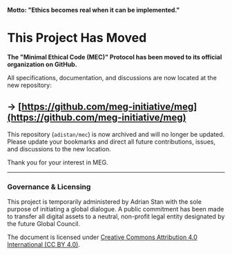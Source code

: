 **Motto: "Ethics becomes real when it can be implemented."**

# This Project Has Moved

**The "Minimal Ethical Code (MEC)" Protocol has been moved to its official organization on GitHub.**

All specifications, documentation, and discussions are now located at the new repository:

## -> [https://github.com/meg-initiative/meg](https://github.com/meg-initiative/meg)

This repository (`adistan/mec`) is now archived and will no longer be updated. Please update your bookmarks and direct all future contributions, issues, and discussions to the new location.

Thank you for your interest in MEG.

---

### Governance & Licensing

This project is temporarily administered by Adrian Stan with the sole purpose of initiating a global dialogue. A public commitment has been made to transfer all digital assets to a neutral, non-profit legal entity designated by the future Global Council.

The document is licensed under [Creative Commons Attribution 4.0 International (CC BY 4.0)](LICENSE).
